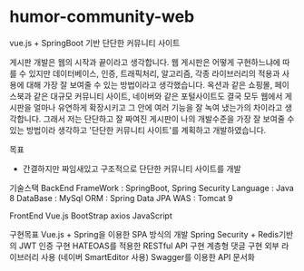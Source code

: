 # humor-community-web
vue.js + SpringBoot 기반 단단한 커뮤니티 사이트

게시판 개발은 웹의 시작과 끝이라고 생각합니다. 웹 게시판은 어떻게 구현하느냐에 따를 수 있지만
데이터베이스, 인증, 트래픽처리, 알고리즘, 각종 라이브러리의 적용과 사용에 대해 가장 잘 보여줄 수 있는 방법이라고 생각했습니다.
옥션과 같은 쇼핑몰, 페이스북과 같은 대규모 커뮤니티 사이트, 네이버와 같은 포털사이트도 
결국 모두 웹에서 게시판을 얼마나 유연하게 확장시키고 그 안에 여러 기능을 잘 녹여 냈는가의 차이라고 생각합니다.
그래서 저는 단단하고 잘 짜여진 게시판이 나의 개발수준을 가장 잘 보여줄 수 있는 방법이라 생각하고 
'단단한 커뮤니티 사이트'를 계획하고 개발하였습니다.

목표
- 간결하지만 짜임새있고 구조적으로 단단한 커뮤니티 사이트를 개발

기술스택
BackEnd
FrameWork : SpringBoot, Spring Security
Language : Java 8
DataBase : MySql
ORM : Spring Data JPA
WAS : Tomcat 9

FrontEnd
Vue.js
BootStrap
axios
JavaScript

구현목표
Vue.js + Spring을 이용한 SPA 방식의 개발
Spring Security + Redis기반의 JWT 인증 구현
HATEOAS를 적용한 RESTful API 구현
계층형 댓글 구현
외부 라이브러리 사용 (네이버 SmartEditor 사용)
Swagger를 이용한 API 문서화